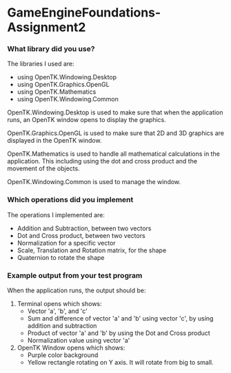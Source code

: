 # GameEngineFoundations-Assignment2

### What library did you use?
The libraries I used are:
  - using OpenTK.Windowing.Desktop
  - using OpenTK.Graphics.OpenGL
  - using OpenTK.Mathematics
  - using OpenTK.Windowing.Common

OpenTK.Windowing.Desktop is used to make sure that when the application runs, an OpenTK window opens to display the graphics. 

OpenTK.Graphics.OpenGL is used to make sure that 2D and 3D graphics are displayed in the OpenTK window.

OpenTK.Mathematics is used to handle all mathematical calculations in the application. This including using the dot and cross product and the movement of the objects.

OpenTK.Windowing.Common is used to manage the window.


### Which operations did you implement
The operations I implemented are:
  - Addition and Subtraction, between two vectors
  - Dot and Cross product, between two vectors
  - Normalization for a specific vector
  - Scale, Translation and Rotation matrix, for the shape
  - Quaternion to rotate the shape


### Example output from your test program
When the application runs, the output should be:
  1) Terminal opens which shows:
      - Vector 'a', 'b', and 'c'
      - Sum and difference of vector 'a' and 'b' using vector 'c', by using addition and subtraction
      - Product of vector 'a' and 'b' by using the Dot and Cross product
      - Normalization value using vector 'a'
  2) OpenTK Window opens which shows:
      - Purple color background
      - Yellow rectangle rotating on Y axis. It will rotate from big to small. 
